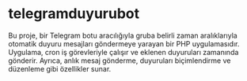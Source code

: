 # telegramduyurubot
Bu proje, bir Telegram botu aracılığıyla gruba belirli zaman aralıklarıyla otomatik duyuru mesajları göndermeye yarayan bir PHP uygulamasıdır. Uygulama, cron iş görevleriyle çalışır ve eklenen duyuruları zamanında gönderir. Ayrıca, anlık mesaj gönderme, duyuruları biçimlendirme ve düzenleme gibi özellikler sunar.
